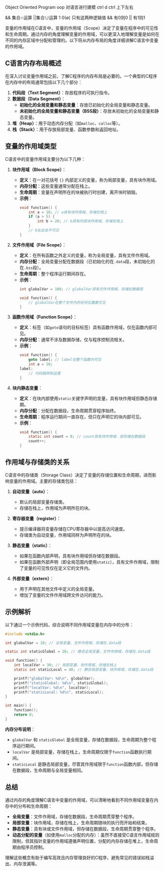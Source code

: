 Object Oriented Program
oop 对语言进行建模 
ctrl d    ctrl 上下左右

&&  集合∩运算 ||集合∪运算 1  0(∅) 只有这两种逻辑值
&& 有0则0   || 有1则1 

变量的作用域在C语言中，变量的作用域（Scope）决定了变量在程序中的可见性和生命周期。通过内存的角度理解变量的作用域，可以更深入地理解变量是如何在不同的内存区域中分配和管理的。以下将从内存布局的角度详细讲解C语言中变量的作用域。

## C语言内存布局概述

在深入讨论变量作用域之前，了解C程序的内存布局是必要的。一个典型的C程序在内存中的布局通常包括以下几个部分：

1. **代码段（Text Segment）**：存放程序的可执行指令。
2. **数据段（Data Segment）**：
   - **初始化的全局变量和静态变量**：存放已初始化的全局变量和静态变量。
   - **未初始化的全局变量和静态变量（BSS段）**：存放未初始化的全局变量和静态变量。
3. **堆（Heap）**：用于动态内存分配（如`malloc`、`calloc`等）。
4. **栈（Stack）**：用于存放局部变量、函数参数和返回地址。

## 变量的作用域类型

C语言中的变量作用域主要分为以下几种：

1. **块作用域（Block Scope）**：
   - **定义**：在一对花括号 `{}` 内部定义的变量，称为局部变量，具有块作用域。
   - **内存分配**：这些变量通常分配在栈上。
   - **生命周期**：变量在声明所在的块被执行时创建，离开块时销毁。
   - **示例**：
     ```c
     void function() {
         int a = 10; // a具有块作用域，存储在栈上
         if (a > 5) {
             int b = 20; // b具有内层块作用域，存储在栈上
         }
         // b在此处不可见
     }
     ```

2. **文件作用域（File Scope）**：
   - **定义**：在所有函数之外定义的变量，称为全局变量，具有文件作用域。
   - **内存分配**：全局变量分配在数据段（已初始化的在`.data`段，未初始化的在`.bss`段）。
   - **生命周期**：整个程序运行期间存在。
   - **示例**：
     ```c
     int globalVar = 100; // globalVar具有文件作用域，存储在数据段

     void function() {
         // globalVar在整个文件内的任何位置都可见
     }
     ```

3. **函数作用域（Function Scope）**：
   - **定义**：标签（如`goto`语句的目标标签）具有函数作用域，仅在函数内部可见。
   - **内存分配**：通常不涉及数据存储，仅与程序控制流相关。
   - **示例**：
     ```c
     void function() {
         goto label; // label在整个函数内可见
         int a = 10;
     label:
         // 代码跳转到这里
     }
     ```

4. **块内静态变量**：
   - **定义**：在块内部使用`static`关键字声明的变量，具有块作用域但静态存储期。
   - **内存分配**：分配在数据段，生命周期贯穿程序始终。
   - **生命周期**：程序运行期间一直存在，但只在声明它的块内部可见。
   - **示例**：
     ```c
     void function() {
         static int count = 0; // count具有块作用域，但存储在数据段
         count++;
     }
     ```

## 作用域与存储类的关系

C语言中的存储类（Storage Class）决定了变量的存储位置和生命周期，进而影响变量的作用域。主要的存储类包括：

1. **自动变量（auto）**：
   - 默认的局部变量存储类。
   - 存储在栈上，作用域为声明所在的块。

2. **寄存器变量（register）**：
   - 提示编译器将变量存储在CPU寄存器中以提高访问速度。
   - 存储类为自动变量，作用域同样为声明所在的块。

3. **静态变量（static）**：
   - 如果在函数内部声明，具有块作用域但存储在数据段。
   - 如果在函数外部声明（即全局范围内使用`static`），具有文件作用域，限制了变量的可见性仅在定义它的文件内。

4. **外部变量（extern）**：
   - 用于声明在其他文件中定义的全局变量。
   - 增加了变量的文件作用域跨文件访问的能力。

## 示例解析

以下通过一个示例代码，综合说明不同作用域变量在内存中的分布：

```c
#include <stdio.h>

int globalVar = 10; // 全局变量，文件作用域，存储在.data段

static int staticGlobal = 20; // 静态全局变量，文件作用域，存储在.data段

void function() {
    int localVar = 30; // 局部变量，块作用域，存储在栈上
    static int staticLocal = 40; // 静态局部变量，块作用域，存储在.data段

    printf("globalVar: %d\n", globalVar);
    printf("staticGlobal: %d\n", staticGlobal);
    printf("localVar: %d\n", localVar);
    printf("staticLocal: %d\n", staticLocal);
}

int main() {
    function();
    return 0;
}
```

**内存分布说明**：

- `globalVar` 和 `staticGlobal` 是全局变量，存储在数据段，生命周期为整个程序运行期间。
- `localVar` 是局部变量，存储在栈上，生命周期仅限于`function`函数执行期间。
- `staticLocal` 是静态局部变量，尽管其作用域限于`function`函数内部，但存储在数据段，生命周期与全局变量相同。

## 总结

通过内存的角度理解C语言中变量的作用域，可以清晰地看到不同作用域变量在内存中的分布和生命周期：

- **全局变量**：文件作用域，存储在数据段，生命周期贯穿整个程序。
- **局部变量**：块作用域，存储在栈上，生命周期随块的执行而开始和结束。
- **静态变量**：具有块或文件作用域，但存储在数据段，生命周期贯穿整个程序。
- **动态分配的变量**（如使用`malloc`分配的内存）：虽然不直接受C语言作用域规则限制，但其指针变量的作用域遵循声明位置，分配的内存存储在堆上，生命周期由程序员控制。

理解这些概念有助于编写高效且内存管理良好的C程序，避免常见的错误如栈溢出、内存泄漏等。



